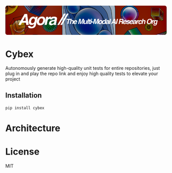 [![Multi-Modality](agorabanner.png)](https://discord.gg/qUtxnK2NMf)

# Cybex
Autonomously generate high-quality unit tests for entire repositories, just plug in and play the repo link and enjoy high quality tests to elevate your project


## Installation
`pip install cybex`


# Architecture

# License
MIT



